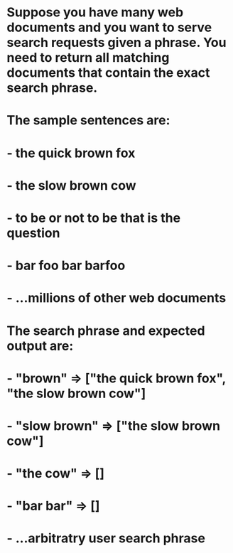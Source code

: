 # Suppose you have many web documents and you want to serve search requests given a phrase. You need to return all matching documents that contain the exact search phrase.

# The sample sentences are:
# - the quick brown fox
# - the slow brown cow
# - to be or not to be that is the question
# - bar foo bar barfoo
# - ...millions of other web documents

# The search phrase and expected output are:
# - "brown" => ["the quick brown fox", "the slow brown cow"]
# - "slow brown" => ["the slow brown cow"]
# - "the cow" => []
# - "bar bar" => []
# - ...arbitratry user search phrase
